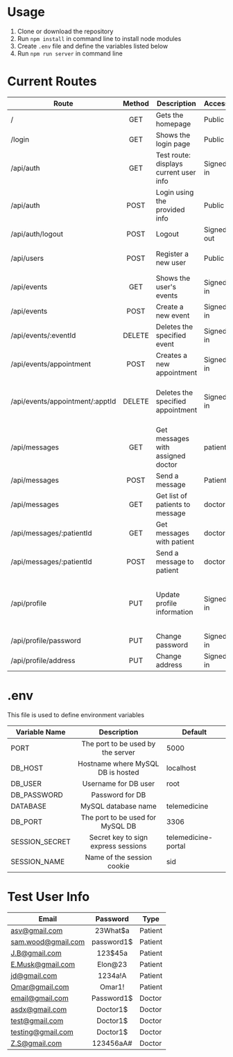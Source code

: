 # Usage

1. Clone or download the repository
2. Run `npm install` in command line to install node modules
3. Create `.env` file and define the variables listed below
4. Run `npm run server` in command line

# Current Routes

| Route                           | Method | Description                            | Access     | Required Data                                                                  |
| ------------------------------- | :----: | -------------------------------------- | ---------- | ------------------------------------------------------------------------------ |
| /                               |  GET   | Gets the homepage                      | Public     | none                                                                           |
| /login                          |  GET   | Shows the login page                   | Public     | none                                                                           |
| /api/auth                       |  GET   | Test route: displays current user info | Signed in  | none                                                                           |
| /api/auth                       |  POST  | Login using the provided info          | Public     | email, password                                                                |
| /api/auth/logout                |  POST  | Logout                                 | Signed out | none                                                                           |
| /api/users                      |  POST  | Register a new user                    | Public     | email, password, first_name, last_name                                         |
| /api/events                     |  GET   | Shows the user's events                | Signed in  | none                                                                           |
| /api/events                     |  POST  | Create a new event                     | Signed in  | datetime, name, description                                                    |
| /api/events/:eventId            | DELETE | Deletes the specified event            | Signed in  | eventId where event.user_id == user.id                                         |
| /api/events/appointment         |  POST  | Creates a new appointment              | Signed in  | datetime, [patient or doctor], duration, notes                                 |
| /api/events/appointment/:apptId | DELETE | Deletes the specified appointment      | Signed in  | apptId where appt.patient_id == user.id or appt.doctor_id == user.id           |
| /api/messages                   |  GET   | Get messages with assigned doctor      | patient    | none                                                                           |
| /api/messages                   |  POST  | Send a message                         | Patient    | content                                                                        |
| /api/messages                   |  GET   | Get list of patients to message        | doctor     | none                                                                           |
| /api/messages/:patientId        |  GET   | Get messages with patient              | doctor     | :patientId                                                                     |
| /api/messages/:patientId        |  POST  | Send a message to patient              | doctor     | :patientId, Content                                                            |
| /api/profile                    |  PUT   | Update profile information             | Signed in  | Any of the following: first_name, last_name, phone, dob, height, weight, email |
| /api/profile/password           |  PUT   | Change password                        | Signed in  | password, confirm_password                                                     |
| /api/profile/address            |  PUT   | Change address                         | Signed in  | street, city, state, zip                                                       |

# .env

This file is used to define environment variables

| Variable Name  |             Description             | Default             |
| -------------- | :---------------------------------: | ------------------- |
| PORT           |  The port to be used by the server  | 5000                |
| DB_HOST        |  Hostname where MySQL DB is hosted  | localhost           |
| DB_USER        |        Username for DB user         | root                |
| DB_PASSWORD    |           Password for DB           |                     |
| DATABASE       |         MySQL database name         | telemedicine        |
| DB_PORT        |  The port to be used for MySQL DB   | 3306                |
| SESSION_SECRET | Secret key to sign express sessions | telemedicine-portal |
| SESSION_NAME   |     Name of the session cookie      | sid                 |

# Test User Info

| Email              |  Password  | Type    |
| ------------------ | :--------: | ------- |
| asv@gmail.com      |  23What$a  | Patient |
| sam.wood@gmail.com | password1$ | Patient |
| J.B@gmail.com      |  123$45a   | Patient |
| E.Musk@gmail.com   |  Elon@23   | Patient |
| jd@gmail.com       |  1234a!A   | Patient |
| Omar@gmail.com     |   Omar1!   | Patient |
| email@gmail.com    | Password1$ | Doctor  |
| asdx@gmail.com     |  Doctor1$  | Doctor  |
| test@gmail.com     |  Doctor1$  | Doctor  |
| testing@gmail.com  |  Doctor1$  | Doctor  |
| Z.S@gmail.com      | 123456aA#  | Doctor  |
